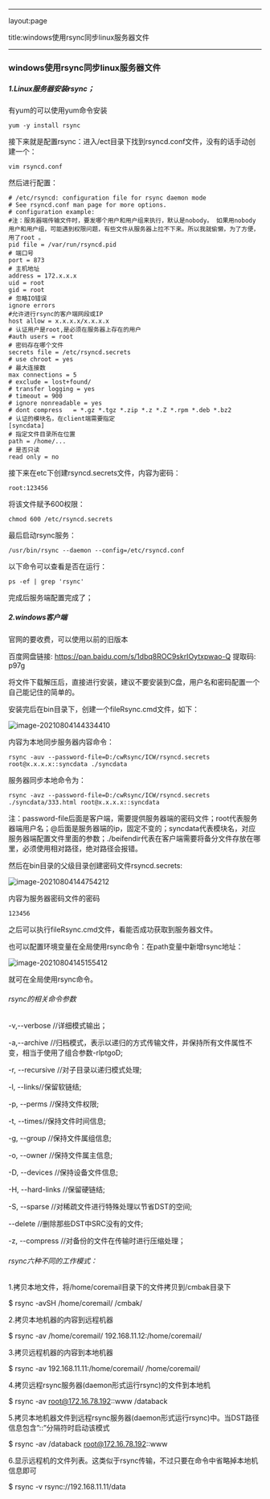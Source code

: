------

layout:page

title:windows使用rsync同步linux服务器文件

------

### windows使用rsync同步linux服务器文件

##### 1.Linux服务器安装rsync；

有yum的可以使用yum命令安装

```
yum -y install rsync
```

接下来就是配置rsync：进入/ect目录下找到rsyncd.conf文件，没有的话手动创建一个：

```
vim rsyncd.conf
```

然后进行配置：

```
# /etc/rsyncd: configuration file for rsync daemon mode
# See rsyncd.conf man page for more options.
# configuration example:
#注：服务器端传输文件时，要发哪个用户和用户组来执行，默认是nobody。 如果用nobody 用户和用户组，可能遇到权限问题，有些文件从服务器上拉不下来。所以我就偷懒，为了方便，用了root 。 
pid file = /var/run/rsyncd.pid
# 端口号
port = 873
# 主机地址
address = 172.x.x.x
uid = root
gid = root
# 忽略IO错误 
ignore errors
#允许进行rsync的客户端网段或IP 
host allow = x.x.x.x/x.x.x.x
# 认证用户是root,是必须在服务器上存在的用户
#auth users = root
# 密码存在哪个文件
secrets file = /etc/rsyncd.secrets
# use chroot = yes
# 最大连接数
max connections = 5
# exclude = lost+found/
# transfer logging = yes
# timeout = 900
# ignore nonreadable = yes
# dont compress   = *.gz *.tgz *.zip *.z *.Z *.rpm *.deb *.bz2
# 认证的模块名，在client端需要指定
[syncdata]
# 指定文件目录所在位置
path = /home/...
# 是否只读
read only = no
```

接下来在etc下创建rsyncd.secrets文件，内容为密码：

```
root:123456
```

将该文件赋予600权限：

```
chmod 600 /etc/rsyncd.secrets
```

最后启动rsync服务：

```
/usr/bin/rsync --daemon --config=/etc/rsyncd.conf
```

以下命令可以查看是否在运行：

```
ps -ef | grep 'rsync'
```

完成后服务端配置完成了；

##### 2.windows客户端

官网的要收费，可以使用以前的旧版本

百度网盘链接: https://pan.baidu.com/s/1dbq8ROC9skrIOytxpwao-Q 提取码: p97g 

将文件下载解压后，直接进行安装，建议不要安装到C盘，用户名和密码配置一个自己能记住的简单的。

安装完后在bin目录下，创建一个fileRsync.cmd文件，如下：

![image-20210804144334410](https://gitee.com/zhao_xuanchao/images/raw/master/img/image-20210804144334410.png)

内容为本地同步服务器内容命令：

```
rsync -auv --password-file=D:/cwRsync/ICW/rsyncd.secrets root@x.x.x.x::syncdata ./syncdata
```

服务器同步本地命令为：

```
rsync -avz --password-file=D:/cwRsync/ICW/rsyncd.secrets ./syncdata/333.html root@x.x.x.x::syncdata
```

注：password-file后面是客户端，需要提供服务器端的密码文件；root代表服务器端用户名；@后面是服务器端的ip，固定不变的；syncdata代表模块名，对应服务器端配置文件里面的参数；./beifendir代表在客户端需要将备分文件存放在哪里，必须使用相对路径，绝对路径会报错。

然后在bin目录的父级目录创建密码文件rsyncd.secrets:

![image-20210804144754212](https://gitee.com/zhao_xuanchao/images/raw/master/img/image-20210804144754212.png)

内容为服务器密码文件的密码

```
123456
```

之后可以执行fileRsync.cmd文件，看能否成功获取到服务器文件。

也可以配置环境变量在全局使用rsync命令：在path变量中新增rsync地址：

![image-20210804145155412](https://gitee.com/zhao_xuanchao/images/raw/master/img/image-20210804145155412.png)

就可在全局使用rsync命令。



###### rsync的相关命令参数

-v,--verbose //详细模式输出；

-a,--archive //归档模式，表示以递归的方式传输文件，并保持所有文件属性不变，相当于使用了组合参数-rlptgoD;

-r, --recursive //对子目录以递归模式处理;

-l, --links//保留软链结;

-p, --perms //保持文件权限;

-t, --times//保持文件时间信息;

-g, --group //保持文件属组信息;

-o, --owner //保持文件属主信息;

-D, --devices //保持设备文件信息;

-H, --hard-links //保留硬链结;

-S, --sparse //对稀疏文件进行特殊处理以节省DST的空间;

--delete //删除那些DST中SRC没有的文件;

-z, --compress //对备份的文件在传输时进行压缩处理；

###### rsync六种不同的工作模式：

1.拷贝本地文件，将/home/coremail目录下的文件拷贝到/cmbak目录下

$ rsync -avSH /home/coremail/ /cmbak/

2.拷贝本地机器的内容到远程机器

$ rsync -av /home/coremail/ 192.168.11.12:/home/coremail/

3.拷贝远程机器的内容到本地机器

$ rsync -av 192.168.11.11:/home/coremail/ /home/coremail/

4.拷贝远程rsync服务器(daemon形式运行rsync)的文件到本地机

$ rsync -av root@172.16.78.192::www /databack

5.拷贝本地机器文件到远程rsync服务器(daemon形式运行rsync)中。当DST路径信息包含”::”分隔符时启动该模式

$ rsync -av /databack root@172.16.78.192::www

6.显示远程机的文件列表。这类似于rsync传输，不过只要在命令中省略掉本地机信息即可

$ rsync -v rsync://192.168.11.11/data